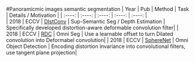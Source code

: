 #Panoramicmic images semantic segmentation
| Year | Pub |  Method  | Task | Details / Motivation |
| :----: | :----: | :----: | :----: | :----: |  
| 2018 | ECCV | [DIstConv](https://openaccess.thecvf.com/content_ECCV_2018/papers/Keisuke_Tateno_Distortion-Aware_Convolutional_Filters_ECCV_2018_paper.pdf) | Sup-Semantic Seg / Depth Estimation | Specifically developed distortion-aware deformable convolution filter|
| 2018 | ECCV | [RDC](https://arxiv.org/pdf/1801.00708v3.pdf) | Omni Seg | Use a learnable offset to turn Dilated convolution into Deformabel convolution|
| 2018 | ECCV | [SphereNet](https://openaccess.thecvf.com/content_ECCV_2018/papers/Benjamin_Coors_SphereNet_Learning_Spherical_ECCV_2018_paper.pdf) | Omni Object Detection  | Encoding distortion invariance into convolutional filters, use tangent plane projection|
